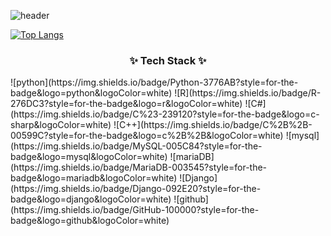 <!--타이틀부분-->
![header](https://capsule-render.vercel.app/api?type=waving&color=6cbd74&height=200&section=header&text=A%HYUNG&fontSize=70&fontColor=000000)

<!--내용-->
[![Top Langs](https://github-readme-stats.vercel.app/api/top-langs/?username=gnuyhaa)](https://github.com/anuraghazra/github-readme-stats)

<h3 align="center">✨ Tech Stack ✨</h3>
![python](https://img.shields.io/badge/Python-3776AB?style=for-the-badge&logo=python&logoColor=white)
![R](https://img.shields.io/badge/R-276DC3?style=for-the-badge&logo=r&logoColor=white)
![C#](https://img.shields.io/badge/C%23-239120?style=for-the-badge&logo=c-sharp&logoColor=white)
![C++](https://img.shields.io/badge/C%2B%2B-00599C?style=for-the-badge&logo=c%2B%2B&logoColor=white)
![mysql](https://img.shields.io/badge/MySQL-005C84?style=for-the-badge&logo=mysql&logoColor=white)
![mariaDB](https://img.shields.io/badge/MariaDB-003545?style=for-the-badge&logo=mariadb&logoColor=white)
![Django](https://img.shields.io/badge/Django-092E20?style=for-the-badge&logo=django&logoColor=white)
![github](https://img.shields.io/badge/GitHub-100000?style=for-the-badge&logo=github&logoColor=white)

